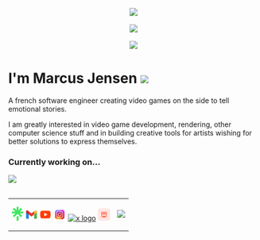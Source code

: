 <p align="center">
  <img src="https://capsule-render.vercel.app/api?type=waving&height=100&text=Howdy!&fontAlign=80&fontAlignY=40&color=0:1EFFD6,100:195466&fontColor=1EFFD6"/>
</p>

<!--# GitHub stats 📈 -->

<!-- <p align="center">
  <img align="center" src="https://github-readme-streak-stats.herokuapp.com?user=marcusaasjensen&theme=gotham&hide_border=true">
</p> -->
  
<p align="center">
  <img src="https://github-readme-stats-eight-theta.vercel.app/api?username=marcusaasjensen&layout=compact&theme=gotham&count_private=true&include_all_commits=true&show_icons=true&hide_title=true"/>
</p>

<p align="center">
  <img src="https://github-readme-stats-sigma-five.vercel.app/api/top-langs/?username=marcusaasjensen&layout=compact&theme=gotham&count_private=true&hide=ShaderLab&">
</p>

<h1>I'm Marcus Jensen <img src="https://media.giphy.com/media/hvRJCLFzcasrR4ia7z/giphy.gif" width="25px"></h1>

A french software engineer creating video games on the side to tell emotional stories.

I am greatly interested in video game development, rendering, other computer science stuff and in building creative tools for artists wishing for better solutions to express themselves.

### Currently working on...
<p align="left">
  <a href="https://github.com/marcusaasjensen/3d-renderer">
    <img src="https://github-readme-stats.vercel.app/api/pin/?username=marcusaasjensen&repo=3d-renderer&theme=gotham" />
  </a>
</p>



<table align="right">
<tr>
<td>
<p>
  <a href="https://linktr.ee/marcusjensen"><img alt="Linktree" src="./Images/Links/linktree.png" height="28px"></a>
  <a href="mailto:marcusjensendev@gmail.com"><img alt="Gmail" src="./Images/Links/gmail.svg" height="25px"></a>
  <a href="https://www.youtube.com/@marcusjensendev"><img alt="YouTube" src="./Images/Links/youtube.svg" height="25px"></a>
  <a href="https://www.instagram.com/marcusjensendev"><img alt="Instagram" src="./Images/Links/instagram_stylized.png" height="25px"></a>
  <a href="https://x.com/marcusjensendev"><img height="25px" alt="x logo" src="https://github.com/user-attachments/assets/80cd8069-7adf-4353-b901-94358c553cbd" /></a>
  <a href="https://marcusjensen.itch.io"><img alt="Itch.io" src="./Images/Links/itchio.png" height="25px"></a>
</p>
</td>
<td>
<img src="https://komarev.com/ghpvc/?username=marcusaasjensen&color=blue&style=flat&label=Visits&abbreviated=true" />
</td>
</tr>

</table>

